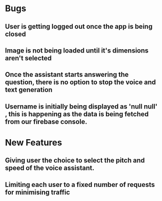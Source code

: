<h1>Bugs</h1>

<h2>User is getting logged out once the app is being closed</h2>

<h2>Image is not being loaded until it's dimensions aren't selected</h2>

<h2>Once the assistant starts answering the question, there is no option to stop the voice and text generation</h2>

<h2>Username is initially being displayed as 'null null' , this is happening as the data is being fetched from our firebase console.
  
  
<h1>New Features</h1>
  
  <h2> Giving user the choice to select the pitch and speed of the voice assistant. </h2>
  
  <h2> Limiting each user to a fixed number of requests for minimising traffic </h2>
